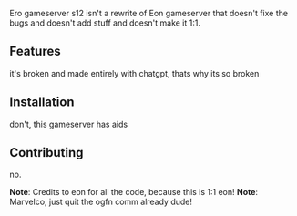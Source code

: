 Ero gameserver s12 isn't a rewrite of Eon gameserver that doesn't fixe the bugs and doesn't add stuff and doesn't make it 1:1.

## Features

it's broken and made entirely with chatgpt, thats why its so broken

## Installation

don't, this gameserver has aids

## Contributing

no.

**Note**: Credits to eon for all the code, because this is 1:1 eon!
**Note**: Marvelco, just quit the ogfn comm already dude!
